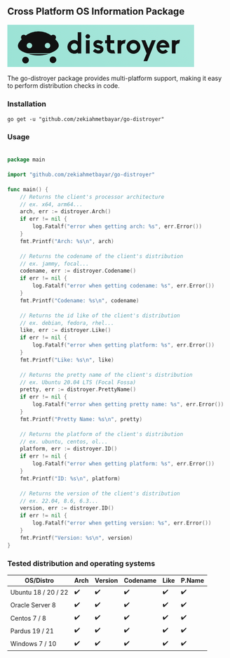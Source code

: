 ## Cross Platform OS Information Package

![go-distroyer](https://raw.githubusercontent.com/zekiahmetbayar/zekiahmetbayar.github.io/master/assets/distroyer.png)

The go-distroyer package provides multi-platform support, making it easy to perform distribution checks in code.

### Installation

```
go get -u "github.com/zekiahmetbayar/go-distroyer"
```

### Usage

```go

package main

import "github.com/zekiahmetbayar/go-distroyer"

func main() {
    // Returns the client's processor architecture
    // ex. x64, arm64...
    arch, err := distroyer.Arch()
    if err != nil {
        log.Fatalf("error when getting arch: %s", err.Error())
    }
    fmt.Printf("Arch: %s\n", arch)

    // Returns the codename of the client's distribution
    // ex. jammy, focal...
    codename, err := distroyer.Codename()
    if err != nil {
        log.Fatalf("error when getting codename: %s", err.Error())
    }
    fmt.Printf("Codename: %s\n", codename)

    // Returns the id like of the client's distribution
    // ex. debian, fedora, rhel...
    like, err := distroyer.Like()
    if err != nil {
        log.Fatalf("error when getting platform: %s", err.Error())
    }
    fmt.Printf("Like: %s\n", like)

    // Returns the pretty name of the client's distribution
    // ex. Ubuntu 20.04 LTS (Focal Fossa)
    pretty, err := distroyer.PrettyName()
    if err != nil {
        log.Fatalf("error when getting pretty name: %s", err.Error())
    }
    fmt.Printf("Pretty Name: %s\n", pretty)

    // Returns the platform of the client's distribution
    // ex. ubuntu, centos, ol...
    platform, err := distroyer.ID()
    if err != nil {
        log.Fatalf("error when getting platform: %s", err.Error())
    }
    fmt.Printf("ID: %s\n", platform)

    // Returns the version of the client's distribution
    // ex. 22.04, 8.6, 6.3...
    version, err := distroyer.ID()
    if err != nil {
        log.Fatalf("error when getting version: %s", err.Error())
    }
    fmt.Printf("Version: %s\n", version)
}

```

### Tested distribution and operating systems

OS/Distro | Arch | Version | Codename | Like | P.Name 
--- | --- | --- | --- |--- |--- 
Ubuntu 18 / 20 / 22 | :heavy_check_mark: | :heavy_check_mark: | :heavy_check_mark: | :heavy_check_mark: | :heavy_check_mark: | :heavy_check_mark: 
Oracle Server 8 | :heavy_check_mark: | :heavy_check_mark: | :heavy_check_mark: | :heavy_check_mark: | :heavy_check_mark: | :heavy_check_mark: 
Centos 7 / 8 | :heavy_check_mark: | :heavy_check_mark: | :heavy_check_mark: | :heavy_check_mark: | :heavy_check_mark: | :heavy_check_mark: 
Pardus 19 / 21 | :heavy_check_mark: | :heavy_check_mark: | :heavy_check_mark: | :heavy_check_mark: | :heavy_check_mark: | :heavy_check_mark: 
Windows 7 / 10 | :heavy_check_mark: | :heavy_check_mark: | :heavy_check_mark: | :heavy_check_mark: | :heavy_check_mark: | :heavy_check_mark: 